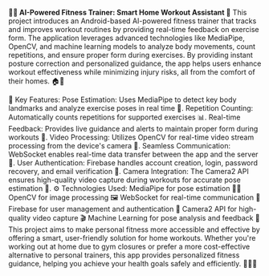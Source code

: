 **🏋️‍♂️ AI-Powered Fitness Trainer: Smart Home Workout Assistant 🤖**
This project introduces an Android-based AI-powered fitness trainer that tracks and improves workout routines by providing real-time feedback on exercise form. The application leverages advanced technologies like MediaPipe, OpenCV, and machine learning models to analyze body movements, count repetitions, and ensure proper form during exercises. By providing instant posture correction and personalized guidance, the app helps users enhance workout effectiveness while minimizing injury risks, all from the comfort of their homes. 🏠💪

🔑 Key Features:
Pose Estimation: Uses MediaPipe to detect key body landmarks and analyze exercise poses in real time 🕺.
Repetition Counting: Automatically counts repetitions for supported exercises 📊.
Real-time Feedback: Provides live guidance and alerts to maintain proper form during workouts 🔄.
Video Processing: Utilizes OpenCV for real-time video stream processing from the device's camera 🎥.
Seamless Communication: WebSocket enables real-time data transfer between the app and the server 🔗.
User Authentication: Firebase handles account creation, login, password recovery, and email verification 🔐.
Camera Integration: The Camera2 API ensures high-quality video capture during workouts for accurate pose estimation 📸.
⚙️ Technologies Used:
MediaPipe for pose estimation 🧍‍♂️
OpenCV for image processing 🖼️
WebSocket for real-time communication 📡
Firebase for user management and authentication 👥
Camera2 API for high-quality video capture 🎬
Machine Learning for pose analysis and feedback 🧠
This project aims to make personal fitness more accessible and effective by offering a smart, user-friendly solution for home workouts. Whether you're working out at home due to gym closures or prefer a more cost-effective alternative to personal trainers, this app provides personalized fitness guidance, helping you achieve your health goals safely and efficiently. 🏋️‍♀️✨

